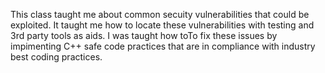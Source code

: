This class taught me about common secuity vulnerabilities that could be exploited.
It taught me how to locate these vulnerabilities with testing and 3rd party tools as aids.
I was taught how toTo fix these issues by impimenting C++ safe code practices that are in compliance with industry best coding practices. 
